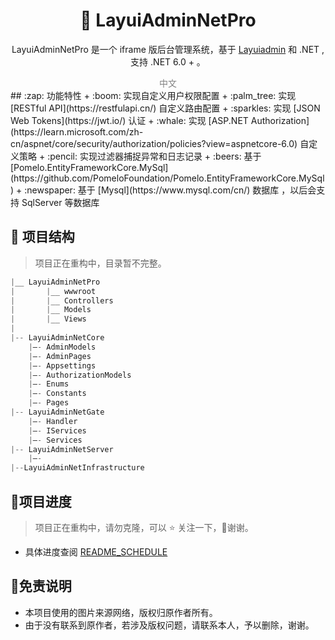 <h1 align="center" >🐌 LayuiAdminNetPro </h1>  

<div align="center"> 
<p> LayuiAdminNetPro 是一个 iframe 版后台管理系统，基于  <a target="_blank" href="http://layui.org.cn/layuiadmin/index.html#get" >Layuiadmin</a> 和 .NET , 支持 .NET 6.0 + 。</p>
</div>

<div align="center" style="color:gray"> 
    中文 
</div>
## :zap: 功能特性
+ :boom: 实现自定义用户权限配置
+ :palm_tree: 实现 [RESTful API](https://restfulapi.cn/) 自定义路由配置
+ :sparkles: 实现 [JSON Web Tokens](https://jwt.io/) 认证
+ :whale: 实现 [ASP.NET Authorization](https://learn.microsoft.com/zh-cn/aspnet/core/security/authorization/policies?view=aspnetcore-6.0) 自定义策略
+ :pencil: 实现过滤器捕捉异常和日志记录
+ :beers: 基于 [Pomelo.EntityFrameworkCore.MySql](https://github.com/PomeloFoundation/Pomelo.EntityFrameworkCore.MySql) 
+ :newspaper: 基于 [Mysql](https://www.mysql.com/cn/) 数据库 ，以后会支持 SqlServer 等数据库

## :page_facing_up: ​项目结构

> 项目正在重构中，目录暂不完整。

```C#
|__ LayuiAdminNetPro   
|   	|__ wwwroot
|   	|__ Controllers     
|   	|__ Models
|   	|__ Views  
|   
|-- LayuiAdminNetCore
    |—- AdminModels  
    |—- AdminPages  
    |—- Appsettings  
    |—- AuthorizationModels  
    |—- Enums  
    |—- Constants 
    |—- Pages    
|-- LayuiAdminNetGate
    |—- Handler  
    |—- IServices  
    |—- Services  
|-- LayuiAdminNetServer
    |—-   
|--LayuiAdminNetInfrastructure
```

## :construction_worker:项目进度

> 项目正在重构中，请勿克隆，可以 :star: 关注一下，:pray:谢谢。

+ 具体进度查阅 [README_SCHEDULE](./README_SCHEDULE.md)

## :rainbow:免责说明

+ 本项目使用的图片来源网络，版权归原作者所有。
+ 由于没有联系到原作者，若涉及版权问题，请联系本人，予以删除，谢谢。

